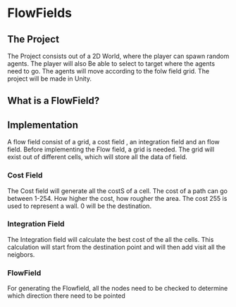 # FlowFields
## The Project
The Project consists out of a 2D World, where the player can spawn random agents. The player will also Be able to select to target where the agents need to go. The agents will move according to the folw field grid. The project will be made in Unity.

## What is a FlowField?

## Implementation
A flow field consist of a grid, a cost field , an integration field and an flow field.
Before implementing the Flow field, a grid is needed. The grid will exist out of different cells, which will store all the data of field.

### Cost Field
The Cost field will generate all the costS of a cell. The cost of a path can go between 1-254. How higher the cost, how rougher the area. The cost 255 is used to represent a wall. 0 will be the destination.

### Integration Field
The Integration field will calculate the best cost of the all the cells. This calculation will start from the destination point and will then add visit all the neigbors. 

### FlowField
For generating the Flowfield, all the nodes need to be checked to determine which direction there need to be pointed

